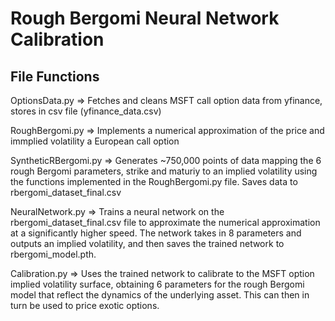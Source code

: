 # Rough Bergomi Neural Network Calibration

## File Functions

OptionsData.py => Fetches and cleans MSFT call option data from yfinance, stores in csv file (yfinance_data.csv)

RoughBergomi.py => Implements a numerical approximation of the price and immplied volatility a European call option 

SyntheticRBergomi.py => Generates ~750,000 points of data mapping the 6 rough Bergomi parameters, strike and maturiy to an implied volatility using the functions implemented in the RoughBergomi.py file. Saves data to rbergomi_dataset_final.csv

NeuralNetwork.py => Trains a neural network on the rbergomi_dataset_final.csv file to approximate the numerical approximation at a significantly higher speed. The network takes in 8 parameters and outputs an implied volatility, and then saves the trained network to rbergomi_model.pth.

Calibration.py => Uses the trained network to calibrate to the MSFT option implied volatility surface, obtaining 6 parameters for the rough Bergomi model that reflect the dynamics of the underlying asset. This can then in turn be used to price exotic options.

